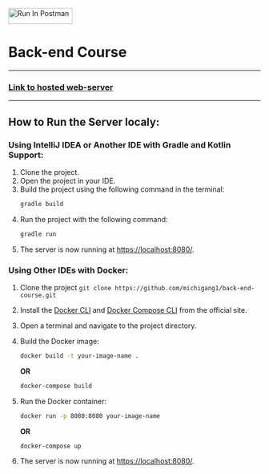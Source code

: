[<img src="https://run.pstmn.io/button.svg" alt="Run In Postman" style="width: 128px; height: 32px;">](https://god.gw.postman.com/run-collection/25230142-6be43c69-02f2-4677-8939-56a6cfe8e6eb?action=collection%2Ffork&source=rip_markdown&collection-url=entityId%3D25230142-6be43c69-02f2-4677-8939-56a6cfe8e6eb%26entityType%3Dcollection%26workspaceId%3D1da0b96c-936b-4455-8e35-00ca1c72428a)
# Back-end Course
-------
### [Link to hosted web-server](https://back-end-course-spring-3a0c4dce4f54.herokuapp.com/api/healthcheck) 
-------

## How to Run the Server localy:

### Using IntelliJ IDEA or Another IDE with Gradle and Kotlin Support:

1. Clone the project.
2. Open the project in your IDE.
3. Build the project using the following command in the terminal:
    ```bash
    gradle build
    ```
4. Run the project with the following command:
    ```bash
    gradle run
    ```
5. The server is now running at [https://localhost:8080/](https://localhost:8080/).

### Using Other IDEs with Docker:

1. Clone the project ```git clone https://github.com/michigang1/back-end-course.git```
2. Install the [Docker CLI](https://docs.docker.com/engine/install/) and [Docker Compose CLI](https://docs.docker.com/compose/install/) from the official site.

3. Open a terminal and navigate to the project directory.

4. Build the Docker image:
    ```bash
    docker build -t your-image-name .
    ```
    **OR**
   ```bash
   docker-compose build
   ```

6. Run the Docker container:
    ```bash
    docker run -p 8080:8080 your-image-name
    ```
    **OR**
   ```bash
   docker-compose up
   ```

8. The server is now running at [https://localhost:8080/](https://localhost:8080/).
